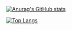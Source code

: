 [![Anurag's GitHub stats](https://github-readme-stats.vercel.app/api?username=JS-an&count_private=true&include_all_commits=true&show_icons=true&theme=dark&card_width=500)](https://github.com/anuraghazra/github-readme-stats)  

[![Top Langs](https://github-readme-stats.vercel.app/api/top-langs/?username=JS-an&layout=compact&theme=dark&card_width=500)](https://github.com/anuraghazra/github-readme-stats)

<!---
JS-an/JS-an is a ✨ special ✨ repository because its `README.md` (this file) appears on your GitHub profile.
You can click the Preview link to take a look at your changes.
--->
